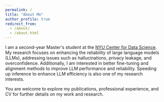 ```yaml
---
permalink: /
title: "About Me"
author_profile: true
redirect_from: 
  - /about/
  - /about.html
---
```


I am a second-year Master's student at the [NYU Center for Data Science](https://cds.nyu.edu). My research focuses on enhancing the reliability of large language models (LLMs), addressing issues such as hallucinations, privacy leakage, and overconfidence. Additionally, I am interested in better fine-tuning and alignment methods to improve LLM performance and reliability. Speeding up inference to enhance LLM efficiency is also one of my research interests.

You are welcome to explore my publications, professional experience, and CV for further details on my work and research.
